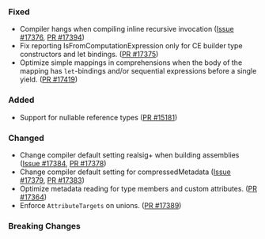 ### Fixed

* Compiler hangs when compiling inline recursive invocation ([Issue #17376](https://github.com/dotnet/fsharp/issues/17376), [PR #17394](https://github.com/dotnet/fsharp/pull/17394))
* Fix reporting IsFromComputationExpression only for CE builder type constructors and let bindings. ([PR #17375](https://github.com/dotnet/fsharp/pull/17375))
* Optimize simple mappings in comprehensions when the body of the mapping has `let`-bindings and/or sequential expressions before a single yield. ([PR #17419](https://github.com/dotnet/fsharp/pull/17419))

### Added

* Support for nullable reference types ([PR #15181](https://github.com/dotnet/fsharp/pull/15181))

### Changed

* Change compiler default setting realsig+ when building assemblies ([Issue #17384](https://github.com/dotnet/fsharp/issues/17384), [PR #17378](https://github.com/dotnet/fsharp/pull/17385))
* Change compiler default setting for compressedMetadata ([Issue #17379](https://github.com/dotnet/fsharp/issues/17379), [PR #17383](https://github.com/dotnet/fsharp/pull/17383))
* Optimize metadata reading for type members and custom attributes. ([PR #17364](https://github.com/dotnet/fsharp/pull/17364))
* Enforce `AttributeTargets` on unions. ([PR #17389](https://github.com/dotnet/fsharp/pull/17389))

### Breaking Changes

